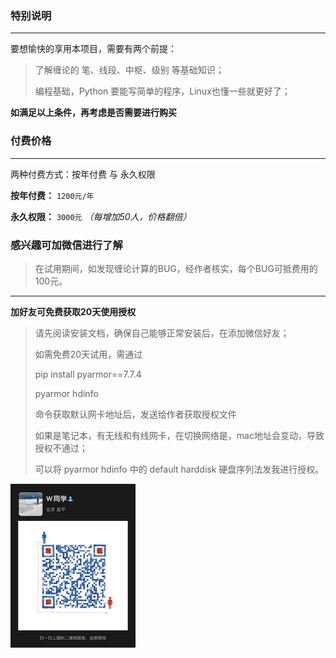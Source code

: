 ### 特别说明

---

要想愉快的享用本项目，需要有两个前提：

> 了解缠论的 笔、线段、中枢、级别 等基础知识；
>
> 编程基础，Python 要能写简单的程序，Linux也懂一些就更好了；

**如满足以上条件，再考虑是否需要进行购买**


### 付费价格

---

两种付费方式：按年付费 与 永久权限

**按年付费：** `1200元/年`

**永久权限：** `3000元` _（每增加50人，价格翻倍）_

### 感兴趣可加微信进行了解

> 在试用期间，如发现缠论计算的BUG，经作者核实，每个BUG可抵费用的100元。

---

**加好友可免费获取20天使用授权**

> 请先阅读安装文档，确保自己能够正常安装后，在添加微信好友；
>
> 如需免费20天试用，需通过 
> 
> pip install pyarmor==7.7.4
> 
> pyarmor hdinfo 
> 
> 命令获取默认网卡地址后，发送给作者获取授权文件
> 
> 如果是笔记本，有无线和有线网卡，在切换网络是，mac地址会变动，导致授权不通过；
> 
> 可以将  pyarmor hdinfo 中的 default harddisk 硬盘序列法发我进行授权。

![微信](img/wx.jpg)

